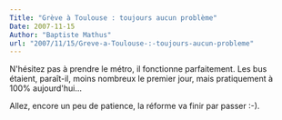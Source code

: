 ```yaml
---
Title: "Grève à Toulouse : toujours aucun problème"
Date: 2007-11-15
Author: "Baptiste Mathus"
url: "2007/11/15/Greve-a-Toulouse-:-toujours-aucun-probleme"
---
```




N'hésitez pas à prendre le métro, il fonctionne parfaitement. Les bus
étaient, paraît-il, moins nombreux le premier jour, mais pratiquement à
100% aujourd'hui...

Allez, encore un peu de patience, la réforme va finir par passer :-).

